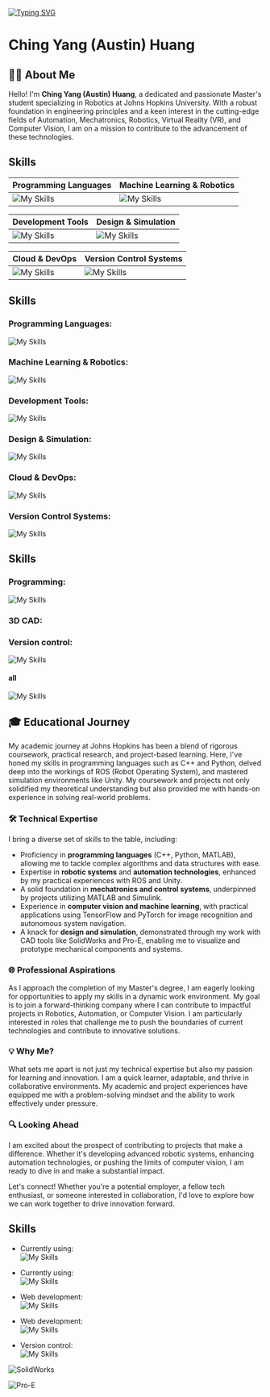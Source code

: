 [![Typing SVG](https://readme-typing-svg.demolab.com?font=Annapurna+SIL&size=24&duration=1000&pause=1005&color=002D72&background=FFFFFF00&center=true&random=false&width=435&height=50&lines=Robotics+M.S.E+at+Johns+Hopkins+University)](https://git.io/typing-svg)

<!-- <svg width="400" height="30" xmlns="http://www.w3.org/2000/svg">
  <style>
    @import url('https://fonts.googleapis.com/css2?family=Arnhem');
    text { font-family: 'Arnhem Pro', Georgia, serif; font-size: 24px; fill: #68ACE5; }
  </style>
  <text x="90" y="20">Ching Yang (Austin) Huang</text>
</svg> -->

# Ching Yang (Austin) Huang

## 🧑‍💻 About Me

Hello! I'm **Ching Yang (Austin) Huang**, a dedicated and passionate Master's student specializing in Robotics at Johns Hopkins University. With a robust foundation in engineering principles and a keen interest in the cutting-edge fields of Automation, Mechatronics, Robotics, Virtual Reality (VR), and Computer Vision, I am on a mission to contribute to the advancement of these technologies.

## Skills

| Programming Languages | Machine Learning & Robotics |
|:----------------------|:----------------------------|
| ![My Skills](https://skillicons.dev/icons?i=py,cpp,cs,matlab&theme=dark&perline=8) | ![My Skills](https://skillicons.dev/icons?i=tensorflow,pytorch,ros,unity&theme=dark&perline=8) |

| Development Tools | Design & Simulation |
|:------------------|:--------------------|
| ![My Skills](https://skillicons.dev/icons?i=anaconda,arduino,visualstudio,vscode,linux,ubuntu,latex,notion&theme=dark&perline=8) | ![My Skills](https://skillicons.dev/icons?i=autocad,opencv&theme=dark&perline=8) |

| Cloud & DevOps | Version Control Systems |
|:---------------|:------------------------|
| ![My Skills](https://skillicons.dev/icons?i=aws,azure,docker&theme=dark&perline=8) | ![My Skills](https://skillicons.dev/icons?i=git,github,gitlab&theme=dark&perline=8) |


## Skills

### Programming Languages:
![My Skills](https://skillicons.dev/icons?i=py,cpp,cs,matlab&theme=dark&perline=8)

### Machine Learning & Robotics:
![My Skills](https://skillicons.dev/icons?i=tensorflow,pytorch,ros,unity&theme=dark&perline=8)

### Development Tools:
![My Skills](https://skillicons.dev/icons?i=anaconda,arduino,visualstudio,vscode,linux,ubuntu,latex,notion&theme=dark&perline=8)

### Design & Simulation:
![My Skills](https://skillicons.dev/icons?i=autocad,opencv&theme=dark&perline=8)

### Cloud & DevOps:
![My Skills](https://skillicons.dev/icons?i=aws,azure,docker&theme=dark&perline=8)

### Version Control Systems:
![My Skills](https://skillicons.dev/icons?i=git,github,gitlab&theme=dark&perline=8)


## Skills
### Programming: <br />
![My Skills](https://skillicons.dev/icons?i=py,cpp,cs,ros,unity,matlab,tensorflow,pytorch&theme=dark&perline=8)

### 3D CAD: <br />


### Version control: <br />
![My Skills](https://skillicons.dev/icons?i=git,github,gitlab)

#### all
![My Skills](https://skillicons.dev/icons?i=anaconda,arduino,autocad,aws,azure,docker,latex,notion,opencv,linux,ubuntu,visualstudio,vscode&theme=dark&perline=8)


## 🎓 Educational Journey

My academic journey at Johns Hopkins has been a blend of rigorous coursework, practical research, and project-based learning. Here, I've honed my skills in programming languages such as C++ and Python, delved deep into the workings of ROS (Robot Operating System), and mastered simulation environments like Unity. My coursework and projects not only solidified my theoretical understanding but also provided me with hands-on experience in solving real-world problems.

### 🛠 Technical Expertise

I bring a diverse set of skills to the table, including:
- Proficiency in **programming languages** (C++, Python, MATLAB), allowing me to tackle complex algorithms and data structures with ease.
- Expertise in **robotic systems** and **automation technologies**, enhanced by my practical experiences with ROS and Unity.
- A solid foundation in **mechatronics and control systems**, underpinned by projects utilizing MATLAB and Simulink.
- Experience in **computer vision and machine learning**, with practical applications using TensorFlow and PyTorch for image recognition and autonomous system navigation.
- A knack for **design and simulation**, demonstrated through my work with CAD tools like SolidWorks and Pro-E, enabling me to visualize and prototype mechanical components and systems.

### 🌐 Professional Aspirations

As I approach the completion of my Master's degree, I am eagerly looking for opportunities to apply my skills in a dynamic work environment. My goal is to join a forward-thinking company where I can contribute to impactful projects in Robotics, Automation, or Computer Vision. I am particularly interested in roles that challenge me to push the boundaries of current technologies and contribute to innovative solutions.

### 💡 Why Me?

What sets me apart is not just my technical expertise but also my passion for learning and innovation. I am a quick learner, adaptable, and thrive in collaborative environments. My academic and project experiences have equipped me with a problem-solving mindset and the ability to work effectively under pressure.

### 🔍 Looking Ahead

I am excited about the prospect of contributing to projects that make a difference. Whether it's developing advanced robotic systems, enhancing automation technologies, or pushing the limits of computer vision, I am ready to dive in and make a substantial impact.

Let's connect! Whether you're a potential employer, a fellow tech enthusiast, or someone interested in collaboration, I'd love to explore how we can work together to drive innovation forward.


## Skills
- Currently using: <br />
![My Skills](https://skillicons.dev/icons?i=py,cpp,cs,ros,unity,matlab,tensorflow,pytorch&theme=dark&perline=7)

- Currently using: <br />
![My Skills](https://skillicons.dev/icons?i=cpp,cs,py,ros,unity,matlab,tensorflow,pytorch,docker)
- Web development: <br />
![My Skills](https://skillicons.dev/icons?i=nodejs,js,vue,php,laravel,django,react,postgres,html,css)
- Web development: <br />
![My Skills](https://skillicons.dev/icons?i=nodejs,js,vue,php,laravel,django,react,postgres,html,css)
- Version control: <br />
![My Skills](https://skillicons.dev/icons?i=github,gitlab)

![SolidWorks](https://img.shields.io/badge/SolidWorks-Expert-brightgreen)

![Pro-E](https://github.com/AustinHuang823/AustinHuang823/blob/main/assets/pro-e.png)


<!--
**AustinHuang823/AustinHuang823** is a ✨ _special_ ✨ repository because its `README.md` (this file) appears on your GitHub profile.

Here are some ideas to get you started:

- 🔭 I’m currently working on ...
- 🌱 I’m currently learning ...
- 👯 I’m looking to collaborate on ...
- 🤔 I’m looking for help with ...
- 💬 Ask me about ...
- 📫 How to reach me: ...
- 😄 Pronouns: ...
- ⚡ Fun fact: ...
-->
